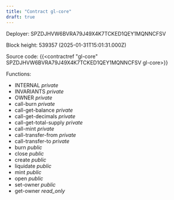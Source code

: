 ```yaml
---
title: "Contract gl-core"
draft: true
---
```

Deployer: SPZDJHVW6BVRA79J49X4K7TCKED1QEY1MQNNCFSV


 



Block height: 539357 (2025-01-31T15:01:31.000Z)

Source code: {{<contractref "gl-core" SPZDJHVW6BVRA79J49X4K7TCKED1QEY1MQNNCFSV gl-core>}}

Functions:

* INTERNAL _private_
* INVARIANTS _private_
* OWNER _private_
* call-burn _private_
* call-get-balance _private_
* call-get-decimals _private_
* call-get-total-supply _private_
* call-mint _private_
* call-transfer-from _private_
* call-transfer-to _private_
* burn _public_
* close _public_
* create _public_
* liquidate _public_
* mint _public_
* open _public_
* set-owner _public_
* get-owner _read_only_
